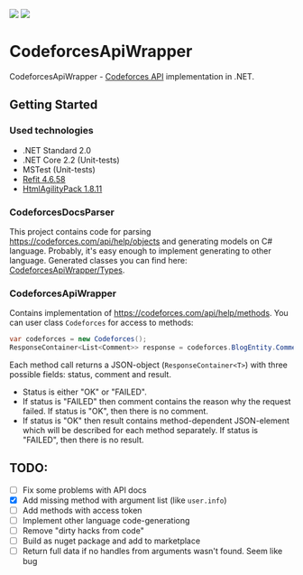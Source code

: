 <a href="https://docs.microsoft.com/en-us/dotnet/standard/net-standard"><img src="https://img.shields.io/badge/.NET%20Standard-2.0-green.svg"></a>
<a href="https://docs.microsoft.com/en-us/dotnet/core/"><img src="https://img.shields.io/badge/.NET%20Core-2.2-green.svg"></a>
# CodeforcesApiWrapper

CodeforcesApiWrapper - [Codeforces API](https://codeforces.com/api/help) implementation in .NET.

## Getting Started
### Used technologies

- .NET Standard 2.0
- .NET Core 2.2 (Unit-tests)
- MSTest (Unit-tests)
- [Refit 4.6.58](https://github.com/reactiveui/refit)
- [HtmlAgilityPack 1.8.11](https://github.com/zzzprojects/html-agility-pack)

### CodeforcesDocsParser

This project contains code for parsing https://codeforces.com/api/help/objects and generating models on C# language. Probably, it's easy enough to implement generating to other language. Generated classes you can find here: [CodeforcesApiWrapper/Types](CodeforcesApiWrapper/Types).


### CodeforcesApiWrapper

Contains implementation of https://codeforces.com/api/help/methods. You can user class `Codeforces` for access to methods:
```C#
var codeforces = new Codeforces();
ResponseContainer<List<Comment>> response = codeforces.BlogEntity.Comments(79).Result;
```
Each method call returns a JSON-object (`ResponseContainer<T>`) with three possible fields: status, comment and result.

- Status is either "OK" or "FAILED".
- If status is "FAILED" then comment contains the reason why the request failed. If status is "OK", then there is no comment.
- If status is "OK" then result contains method-dependent JSON-element which will be described for each method separately. If status is "FAILED", then there is no result.

## TODO:

- [ ] Fix some problems with API docs
- [x] Add missing method with argument list (like `user.info`)
- [ ] Add methods with access token
- [ ] Implement other language code-generationg
- [ ] Remove "dirty hacks from code"
- [ ] Build as nuget package and add to marketplace
- [ ] Return full data if no handles from arguments wasn't found. Seem like bug